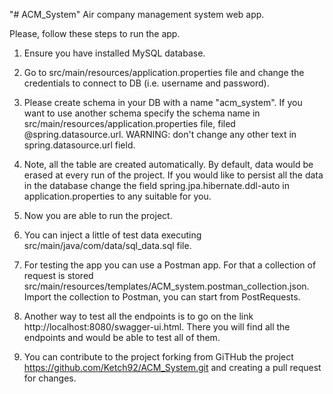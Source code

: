 "# ACM_System" 
Air company management system web app.

Please, follow these steps to run the app. 
1. Ensure you have installed MySQL database.

2. Go to src/main/resources/application.properties file and
change the credentials to connect to DB (i.e. username and password).
   
3. Please create schema in your DB with a name "acm_system". If
you want to use another schema specify the schema name in
   src/main/resources/application.properties file, filed @spring.datasource.url.
   WARNING: don't change any other text in spring.datasource.url field.

4. Note, all the table are created automatically. By default, data would be erased at every run of the project. If you would like to persist all the data in the database change the field
   spring.jpa.hibernate.ddl-auto in application.properties to any suitable for you.
5. Now you are able to run the project.
6. You can inject a little of test data executing src/main/java/com/data/sql_data.sql file.
7. For testing the app you can use a Postman app. For that a collection of request 
is stored src/main/resources/templates/ACM_system.postman_collection.json. 
   Import the collection to Postman, you can start from PostRequests. 
8. Another way to test all the endpoints is to go on the link http://localhost:8080/swagger-ui.html.
There you will find all the endpoints and would be able to test all of them.
   
9. You can contribute to the project forking from GiTHub the project
   https://github.com/Ketch92/ACM_System.git and creating a pull request for changes.
